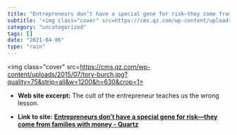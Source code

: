 ```yaml
---
title: "Entrepreneurs don’t have a special gene for risk—they come from families with money - Quartz"
subtitle: '<img class="cover" src=https://cms.qz.com/wp-content/uploads/2015/07/tory-burch.jpg?quality=75&strip...'
category: "uncategorized"
tags: []
date: "2021-04-06"
type: "rain"
---
```

<img class="cover" src=https://cms.qz.com/wp-content/uploads/2015/07/tory-burch.jpg?quality=75&strip=all&w=1200&h=630&crop=1>



* **Web site excerpt:** The cult of the entrepreneur teaches us the wrong lesson.

* **Link to site:** **[Entrepreneurs don’t have a special gene for risk—they come from families with money - Quartz](http://qz.com/455109/entrepreneurs-dont-have-a-special-gene-for-risk-they-come-from-families-with-money)**